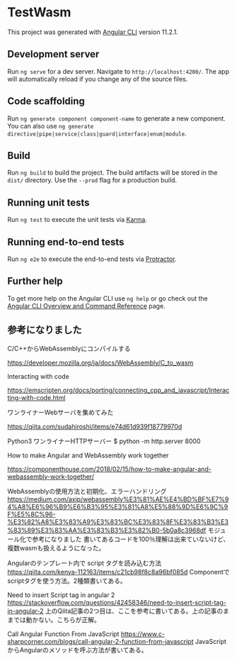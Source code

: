 # TestWasm

This project was generated with [Angular CLI](https://github.com/angular/angular-cli) version 11.2.1.

## Development server

Run `ng serve` for a dev server. Navigate to `http://localhost:4200/`. The app will automatically reload if you change any of the source files.

## Code scaffolding

Run `ng generate component component-name` to generate a new component. You can also use `ng generate directive|pipe|service|class|guard|interface|enum|module`.

## Build

Run `ng build` to build the project. The build artifacts will be stored in the `dist/` directory. Use the `--prod` flag for a production build.

## Running unit tests

Run `ng test` to execute the unit tests via [Karma](https://karma-runner.github.io).

## Running end-to-end tests

Run `ng e2e` to execute the end-to-end tests via [Protractor](http://www.protractortest.org/).

## Further help

To get more help on the Angular CLI use `ng help` or go check out the [Angular CLI Overview and Command Reference](https://angular.io/cli) page.

## 参考になりました

C/C++からWebAssemblyにコンパイルする

https://developer.mozilla.org/ja/docs/WebAssembly/C_to_wasm

Interacting with code

https://emscripten.org/docs/porting/connecting_cpp_and_javascript/Interacting-with-code.html


ワンライナーWebサーバを集めてみた

https://qiita.com/sudahiroshi/items/e74d61d939f18779970d

Python3 ワンライナーHTTPサーバー
$ python -m http.server 8000


How to make Angular and WebAssembly work together

https://componenthouse.com/2018/02/15/how-to-make-angular-and-webassembly-work-together/

WebAssemblyの使用方法と初期化、エラーハンドリング
https://medium.com/axip/webassembly%E3%81%AE%E4%BD%BF%E7%94%A8%E6%96%B9%E6%B3%95%E3%81%A8%E5%88%9D%E6%9C%9F%E5%8C%96-%E3%82%A8%E3%83%A9%E3%83%BC%E3%83%8F%E3%83%B3%E3%83%89%E3%83%AA%E3%83%B3%E3%82%B0-5b0a8c3968df
モジュール化で参考になりました
書いてあるコードを100％理解は出来ていないけど、複数wasmも扱えるようになった。

Angularのテンプレート内で script タグを読み込む方法
https://qiita.com/kenya-112163/items/c21cb98f8c8a96bf085d
Componentで scriptタグを使う方法。2種類書いてある。

Need to insert Script tag in angular 2
https://stackoverflow.com/questions/42458346/need-to-insert-script-tag-in-angular-2
上のQiita記事の2つ目は、ここを参考に書いてある。上の記事のままでは動かない。こちらが正解。

Call Angular Function From JavaScript
https://www.c-sharpcorner.com/blogs/call-angular-2-function-from-javascript
JavaScriptからAngularのメソッドを呼ぶ方法が書いてある。
